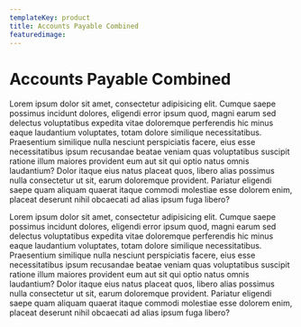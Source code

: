 ```yaml
---
templateKey: product
title: Accounts Payable Combined
featuredimage:
---
```


# Accounts Payable Combined

Lorem ipsum dolor sit amet, consectetur adipisicing elit. Cumque saepe possimus incidunt dolores, eligendi error ipsum quod, magni
earum sed delectus voluptatibus expedita vitae doloremque
perferendis hic minus eaque laudantium voluptates, totam dolore
similique necessitatibus. Praesentium similique nulla nesciunt
perspiciatis facere, eius esse necessitatibus ipsum recusandae
beatae veniam quas voluptatibus suscipit ratione illum maiores
provident eum aut sit qui optio natus omnis laudantium? Dolor itaque
eius natus placeat quos, libero alias possimus nulla consectetur ut
sit, earum doloremque provident. Pariatur eligendi saepe quam
aliquam quaerat itaque commodi molestiae esse dolorem enim, placeat
deserunt nihil obcaecati ad alias ipsum fuga libero?

Lorem ipsum dolor sit amet, consectetur adipisicing elit. Cumque
saepe possimus incidunt dolores, eligendi error ipsum quod, magni
earum sed delectus voluptatibus expedita vitae doloremque
perferendis hic minus eaque laudantium voluptates, totam dolore
similique necessitatibus. Praesentium similique nulla nesciunt
perspiciatis facere, eius esse necessitatibus ipsum recusandae
beatae veniam quas voluptatibus suscipit ratione illum maiores
provident eum aut sit qui optio natus omnis laudantium? Dolor itaque
eius natus placeat quos, libero alias possimus nulla consectetur ut
sit, earum doloremque provident. Pariatur eligendi saepe quam
aliquam quaerat itaque commodi molestiae esse dolorem enim, placeat
deserunt nihil obcaecati ad alias ipsum fuga libero?
